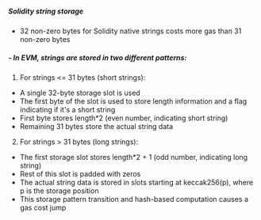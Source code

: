 ##### Solidity string storage 
- 32 non-zero bytes for Solidity native strings costs more gas than 31 non-zero bytes
##### - In EVM, strings are stored in two different patterns:
1. For strings <= 31 bytes (short strings):
- A single 32-byte storage slot is used
- The first byte of the slot is used to store length information and a flag indicating if it's a short string
- First byte stores length*2 (even number, indicating short string)
- Remaining 31 bytes store the actual string data

2. For strings > 31 bytes (long strings):
- The first storage slot stores length*2 + 1 (odd number, indicating long string)
- Rest of this slot is padded with zeros
- The actual string data is stored in slots starting at keccak256(p), where p is the storage position
- This storage pattern transition and hash-based computation causes a gas cost jump

